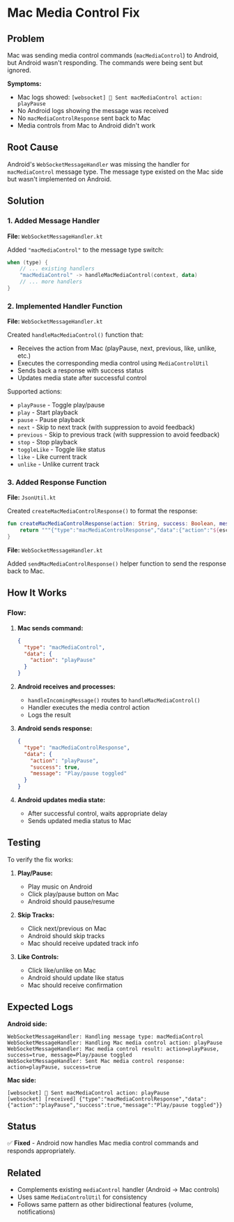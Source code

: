 # Mac Media Control Fix

## Problem
Mac was sending media control commands (`macMediaControl`) to Android, but Android wasn't responding. The commands were being sent but ignored.

**Symptoms:**
- Mac logs showed: `[websocket] 🎵 Sent macMediaControl action: playPause`
- No Android logs showing the message was received
- No `macMediaControlResponse` sent back to Mac
- Media controls from Mac to Android didn't work

## Root Cause
Android's `WebSocketMessageHandler` was missing the handler for `macMediaControl` message type. The message type existed on the Mac side but wasn't implemented on Android.

## Solution

### 1. Added Message Handler
**File:** `WebSocketMessageHandler.kt`

Added `"macMediaControl"` to the message type switch:
```kotlin
when (type) {
    // ... existing handlers
    "macMediaControl" -> handleMacMediaControl(context, data)
    // ... more handlers
}
```

### 2. Implemented Handler Function
**File:** `WebSocketMessageHandler.kt`

Created `handleMacMediaControl()` function that:
- Receives the action from Mac (playPause, next, previous, like, unlike, etc.)
- Executes the corresponding media control using `MediaControlUtil`
- Sends back a response with success status
- Updates media state after successful control

Supported actions:
- `playPause` - Toggle play/pause
- `play` - Start playback
- `pause` - Pause playback
- `next` - Skip to next track (with suppression to avoid feedback)
- `previous` - Skip to previous track (with suppression to avoid feedback)
- `stop` - Stop playback
- `toggleLike` - Toggle like status
- `like` - Like current track
- `unlike` - Unlike current track

### 3. Added Response Function
**File:** `JsonUtil.kt`

Created `createMacMediaControlResponse()` to format the response:
```kotlin
fun createMacMediaControlResponse(action: String, success: Boolean, message: String = ""): String {
    return """{"type":"macMediaControlResponse","data":{"action":"${escape(action)}","success":$success,"message":"${escape(message)}"}}"""
}
```

**File:** `WebSocketMessageHandler.kt`

Added `sendMacMediaControlResponse()` helper function to send the response back to Mac.

## How It Works

### Flow:
1. **Mac sends command:**
   ```json
   {
     "type": "macMediaControl",
     "data": {
       "action": "playPause"
     }
   }
   ```

2. **Android receives and processes:**
   - `handleIncomingMessage()` routes to `handleMacMediaControl()`
   - Handler executes the media control action
   - Logs the result

3. **Android sends response:**
   ```json
   {
     "type": "macMediaControlResponse",
     "data": {
       "action": "playPause",
       "success": true,
       "message": "Play/pause toggled"
     }
   }
   ```

4. **Android updates media state:**
   - After successful control, waits appropriate delay
   - Sends updated media status to Mac

## Testing

To verify the fix works:

1. **Play/Pause:**
   - Play music on Android
   - Click play/pause button on Mac
   - Android should pause/resume

2. **Skip Tracks:**
   - Click next/previous on Mac
   - Android should skip tracks
   - Mac should receive updated track info

3. **Like Controls:**
   - Click like/unlike on Mac
   - Android should update like status
   - Mac should receive confirmation

## Expected Logs

**Android side:**
```
WebSocketMessageHandler: Handling message type: macMediaControl
WebSocketMessageHandler: Handling Mac media control action: playPause
WebSocketMessageHandler: Mac media control result: action=playPause, success=true, message=Play/pause toggled
WebSocketMessageHandler: Sent Mac media control response: action=playPause, success=true
```

**Mac side:**
```
[websocket] 🎵 Sent macMediaControl action: playPause
[websocket] [received] {"type":"macMediaControlResponse","data":{"action":"playPause","success":true,"message":"Play/pause toggled"}}
```

## Status
✅ **Fixed** - Android now handles Mac media control commands and responds appropriately.

## Related
- Complements existing `mediaControl` handler (Android → Mac controls)
- Uses same `MediaControlUtil` for consistency
- Follows same pattern as other bidirectional features (volume, notifications)

